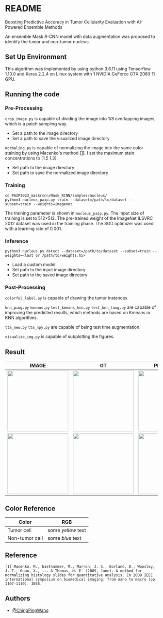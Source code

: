 
# README

Boosting Predictive Accuracy in Tumor Cellularity Evaluation with AI-Powered Ensemble Methods

An ensemble Mask R-CNN model with data augmentation was proposed to identify the tumor and non-tumor nucleus. 


## Set Up Environment
This algorithm was implemented by using python 3.6.11 using Tensorflow 1.10.0 and Keras 2.2.4 on Linux system with 1 NVIDIA GeForce GTX 2080 Ti GPU.

## Running the code

### Pre-Processing
```crop_image.py``` is capable of dividing the image into 1/8 overlapping images, which is a patch sampling way.
- Set a path to the image directory
- Set a path to save the visualized image directory 

```normaling.py``` is capable of normalizing the image into the same color staining by using Macenko's method [[1]](https://ieeexplore.ieee.org/document/5193250). I set the maximum stain concentrations to [1.5 1.3].
- Set path to the image directory
- Set path to save the normalized image directory 


### Training
```
cd PAIP2023_maskrcnn/Mask_RCNN/samples/nucleus/
python3 nucleus_paip.py train --dataset=/path/to/dataset --subset=train --weights=imagenet
```
The training parameter is shown in ```nucleus_paip.py```.  The input size of training is set to 512×512. The pre-trained weight of the ImageNet ILSVRC 2012 dataset was used in the training phase. The SGD optimizer was used with a learning rate of 0.001. 


### Inference
```
python3 nucleus.py detect --dataset=/path/to/dataset --subset=train --weights=<last or /path/to/weights.h5>
```
- Load a custom model
- Set path to the input image directory
- Set path to the saved image directory 

### Post-Processing
```colorful_label.py``` is capable of drawing the tumor instances.

```knn_ping.py``` ```kmeans.py``` ```test_kmeans_knn.py``` ```test_knn_tung.py``` are capable of improving the predicted results, which methods are based on Kmeans or KNN algorithms.

```tta_new.py``` ```tta_npy.py``` are capable of being test time augmentation.

```visualize_img.py``` is capable of subplotting the figures.

## Result
| IMAGE                                           | GT                                             | PREDICTION                                      |
| ----------------------------------------------- | ---------------------------------------------- | ----------------------------------------------- |
| <img src="example/tr_c001_4_img.png" width="200" height="200"> | <img src="example/tr_c001_4_gt.png" width="200" height="200"> | <img src="example/tr_c001_4_result.png" width="200" height="200"> |
| <img src="example/tr_p010_3_img.png" width="200" height="200"> | <img src="example/tr_p010_3_gt.png" width="200" height="200"> | <img src="example/tr_p010_3_result.png" width="200" height="200"> |


## Color Reference

| Color             | RGB                                                                |
| ----------------- | ------------------------------------------------------------------ |
| Tumor cell |<span style="color🟡">some *yellow* text</span> |
| Non-tumor cell |<span style="color🔵">some *blue* text</span>|

## Reference
```
[1] Macenko, M., Niethammer, M., Marron, J. S., Borland, D., Woosley, J. T., Guan, X., ... & Thomas, N. E. (2009, June). A method for normalizing histology slides for quantitative analysis. In 2009 IEEE international symposium on biomedical imaging: from nano to macro (pp. 1107-1110). IEEE.
```
## Authors

- [@ChingPingWang](https://github.com/ChingPingWang)

